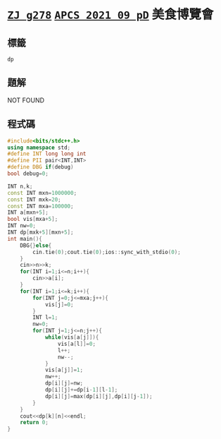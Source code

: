 # [`ZJ g278`](https://zerojudge.tw/ShowProblem?problemid=g278) [`APCS 2021 09 pD`]() 美食博覽會
## 標籤
`dp` 
## 題解
NOT FOUND  

## 程式碼
```cpp
#include<bits/stdc++.h>
using namespace std;
#define INT long long int
#define PII pair<INT,INT>
#define DBG if(debug)
bool debug=0;

INT n,k;
const INT mxn=1000000;
const INT mxk=20;
const INT mxa=100000;
INT a[mxn+5];
bool vis[mxa+5];
INT nw=0;
INT dp[mxk+5][mxn+5];
int main(){
	DBG{}else{
		cin.tie(0);cout.tie(0);ios::sync_with_stdio(0);
	}
	cin>>n>>k;
	for(INT i=1;i<=n;i++){
		cin>>a[i];
	}
	for(INT i=1;i<=k;i++){
		for(INT j=0;j<=mxa;j++){
			vis[j]=0;
		}
		INT l=1;
		nw=0;
		for(INT j=1;j<=n;j++){
			while(vis[a[j]]){
				vis[a[l]]=0;
				l++;
				nw--;
			}
			vis[a[j]]=1;
			nw++;
			dp[i][j]=nw;
			dp[i][j]+=dp[i-1][l-1];
			dp[i][j]=max(dp[i][j],dp[i][j-1]);
		}
	}
	cout<<dp[k][n]<<endl;
	return 0;
}

```
